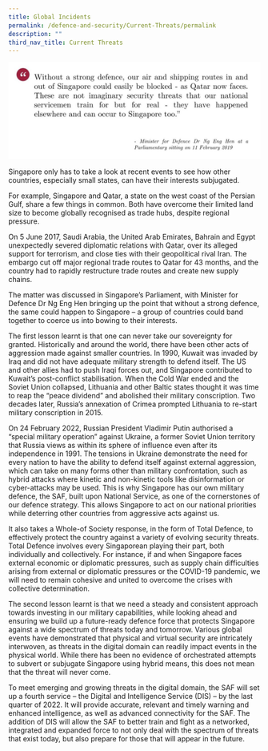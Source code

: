 ```yaml
---
title: Global Incidents
permalink: /defence-and-security/Current-Threats/permalink
description: ""
third_nav_title: Current Threats
---
```

![](/images/Defence/Defence%205.jpg)

Singapore only has to take a look at recent events to see how other countries, especially small states, can have their interests subjugated. 

For example, Singapore and Qatar, a state on the west coast of the Persian Gulf, share a few things in common. Both have overcome their limited land size to become globally recognised as trade hubs, despite regional pressure. 

On 5 June 2017, Saudi Arabia, the United Arab Emirates, Bahrain and Egypt unexpectedly severed diplomatic relations with Qatar, over its alleged support for terrorism, and close ties with their geopolitical rival Iran. The embargo cut off major regional trade routes to Qatar for 43 months, and the country had to rapidly restructure trade routes and create new supply chains.

The matter was discussed in Singapore’s Parliament, with Minister for Defence Dr Ng Eng Hen bringing up the point that without a strong defence, the same could happen to Singapore – a group of countries could band together to coerce us into bowing to their interests. 

The first lesson learnt is that one can never take our sovereignty for granted. Historically and around the world, there have been other acts of aggression made against smaller countries. In 1990, Kuwait was invaded by Iraq and did not have adequate military strength to defend itself. The US and other allies had to push Iraqi forces out, and Singapore contributed to Kuwait’s post-conflict stabilisation. When the Cold War ended and the Soviet Union collapsed, Lithuania and other Baltic states thought it was time to reap the “peace dividend” and abolished their military conscription. Two decades later, Russia’s annexation of Crimea prompted Lithuania to re-start military conscription in 2015. 

On 24 February 2022, Russian President Vladimir Putin authorised a “special military operation” against Ukraine, a former Soviet Union territory that Russia views as within its sphere of influence even after its independence in 1991.  The tensions in Ukraine demonstrate the need for every nation to have the ability to defend itself against external aggression, which can take on many forms other than military confrontation, such as hybrid attacks where kinetic and non-kinetic tools like disinformation or cyber-attacks may be used. This is why Singapore has our own military defence, the SAF, built upon National Service, as one of the cornerstones of our defence strategy. This allows Singapore to act on our national priorities while deterring other countries from aggressive acts against us. 

It also takes a Whole-of Society response, in the form of Total Defence, to effectively protect the country against a variety of evolving security threats. Total Defence involves every Singaporean playing their part, both individually and collectively. For instance, if and when Singapore faces external economic or diplomatic pressures, such as supply chain difficulties arising from external or diplomatic pressures or the COVID-19 pandemic, we will need to remain cohesive and united to overcome the crises with collective determination.

The second lesson learnt is that we need a steady and consistent approach towards investing in our military capabilities, while looking ahead and ensuring we build up a future-ready defence force that protects Singapore against a wide spectrum of threats today and tomorrow. Various global events have demonstrated that physical and virtual security are intricately interwoven, as threats in the digital domain can readily impact events in the physical world. While there has been no evidence of orchestrated attempts to subvert or subjugate Singapore using hybrid means, this does not mean that the threat will never come. 

To meet emerging and growing threats in the digital domain, the SAF will set up a fourth service – the Digital and Intelligence Service (DIS) – by the last quarter of 2022. It will provide accurate, relevant and timely warning and enhanced intelligence, as well as advanced connectivity for the SAF. The addition of DIS will allow the SAF to better train and fight as a networked, integrated and expanded force to not only deal with the spectrum of threats that exist today, but also prepare for those that will appear in the future. 
